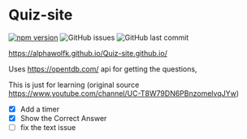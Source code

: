 # Quiz-site
[![npm version](https://badge.fury.io/js/npm.svg)](https://badge.fury.io/js/npm)
![GitHub issues](https://img.shields.io/github/issues-raw/Alphawolfk/Quiz-site.github.io)
![GitHub last commit](https://img.shields.io/github/last-commit/Alphawolfk/Quiz-site.github.io)

https://alphawolfk.github.io/Quiz-site.github.io/


Uses https://opentdb.com/ api for getting the questions,

This is just for learning (original source https://www.youtube.com/channel/UC-T8W79DN6PBnzomelvqJYw)

- [x] Add a timer
- [x] Show the Correct Answer
- [ ] fix the text issue
